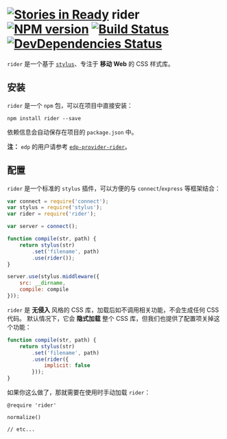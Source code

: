[![Stories in Ready](https://badge.waffle.io/ecomfe/rider.png?label=ready&title=Ready)](https://waffle.io/ecomfe/rider)
rider [![NPM version](https://badge.fury.io/js/rider.png)](https://npmjs.org/package/rider) [![Build Status](https://travis-ci.org/ecomfe/rider.png)](https://travis-ci.org/ecomfe/rider) [![DevDependencies Status](https://david-dm.org/ecomfe/rider/dev-status.png)](https://david-dm.org/ecomfe/rider#info=devDependencies)
===

`rider` 是一个基于 [`stylus`](https://github.com/LearnBoost/stylus)、专注于 **移动 Web** 的 CSS 样式库。

安装
---

`rider` 是一个 `npm` 包，可以在项目中直接安装：

    npm install rider --save

依赖信息会自动保存在项目的 `package.json` 中。

**注：** `edp` 的用户请参考 [`edp-provider-rider`](https://github.com/ecomfe/edp-provider-rider)。

配置
---

`rider` 是一个标准的 `stylus` 插件，可以方便的与 `connect`/`express` 等框架结合：

```js
var connect = require('connect');
var stylus = require('stylus');
var rider = require('rider');

var server = connect();

function compile(str, path) {
    return stylus(str)
        .set('filename', path)
        .use(rider());
}

server.use(stylus.middleware({
    src: __dirname,
    compile: compile
}));
```

`rider` 是 **无侵入** 风格的 CSS 库，加载后如不调用相关功能，不会生成任何 CSS 代码。
默认情况下，它会 **隐式加载** 整个 CSS 库，但我们也提供了配置项关掉这个功能：

```js
function compile(str, path) {
    return stylus(str)
        .set('filename', path)
        .use(rider({
            implicit: false
        }));
}
```

如果你这么做了，那就需要在使用时手动加载 `rider`：

```stylus
@require 'rider'

normalize()

// etc...
```
